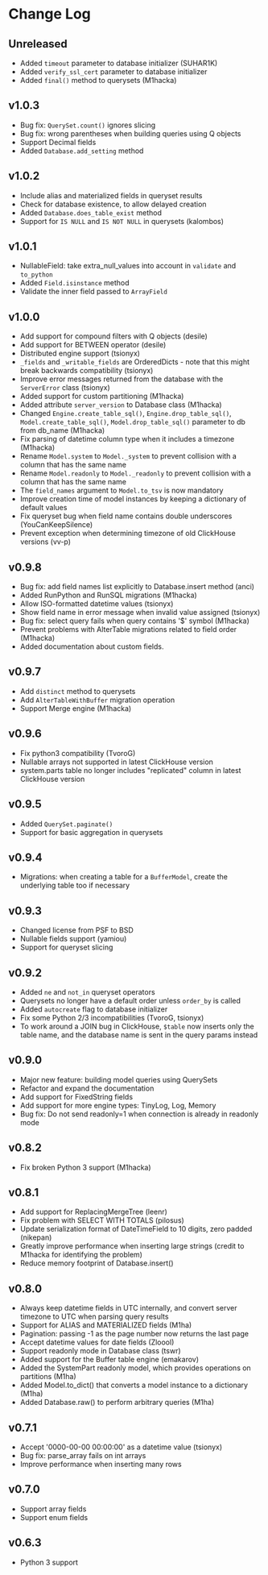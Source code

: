 Change Log
==========

Unreleased
----------
- Added `timeout` parameter to database initializer (SUHAR1K)
- Added `verify_ssl_cert` parameter to database initializer
- Added `final()` method to querysets (M1hacka)

v1.0.3
------
- Bug fix: `QuerySet.count()` ignores slicing
- Bug fix: wrong parentheses when building queries using Q objects
- Support Decimal fields
- Added `Database.add_setting` method

v1.0.2
----------
- Include alias and materialized fields in queryset results
- Check for database existence, to allow delayed creation
- Added `Database.does_table_exist` method
- Support for `IS NULL` and `IS NOT NULL` in querysets (kalombos)

v1.0.1
------
- NullableField: take extra_null_values into account in `validate` and `to_python`
- Added `Field.isinstance` method
- Validate the inner field passed to `ArrayField`

v1.0.0
------
- Add support for compound filters with Q objects (desile)
- Add support for BETWEEN operator (desile)
- Distributed engine support (tsionyx)
- `_fields` and `_writable_fields` are OrderedDicts - note that this might break backwards compatibility (tsionyx)
- Improve error messages returned from the database with the `ServerError` class (tsionyx)
- Added support for custom partitioning (M1hacka)
- Added attribute `server_version` to Database class (M1hacka)
- Changed `Engine.create_table_sql()`, `Engine.drop_table_sql()`, `Model.create_table_sql()`, `Model.drop_table_sql()` parameter to db from db_name (M1hacka)
- Fix parsing of datetime column type when it includes a timezone (M1hacka)
- Rename `Model.system` to `Model._system` to prevent collision with a column that has the same name
- Rename `Model.readonly` to `Model._readonly` to prevent collision with a column that has the same name
- The `field_names` argument to `Model.to_tsv` is now mandatory
- Improve creation time of model instances by keeping a dictionary of default values
- Fix queryset bug when field name contains double underscores (YouCanKeepSilence)
- Prevent exception when determining timezone of old ClickHouse versions (vv-p)

v0.9.8
------
- Bug fix: add field names list explicitly to Database.insert method (anci)
- Added RunPython and RunSQL migrations (M1hacka)
- Allow ISO-formatted datetime values (tsionyx)
- Show field name in error message when invalid value assigned (tsionyx)
- Bug fix: select query fails when query contains '$' symbol (M1hacka)
- Prevent problems with AlterTable migrations related to field order (M1hacka)
- Added documentation about custom fields.

v0.9.7
------
- Add `distinct` method to querysets
- Add `AlterTableWithBuffer` migration operation
- Support Merge engine (M1hacka)

v0.9.6
------
- Fix python3 compatibility (TvoroG)
- Nullable arrays not supported in latest ClickHouse version
- system.parts table no longer includes "replicated" column in latest ClickHouse version

v0.9.5
------
- Added `QuerySet.paginate()`
- Support for basic aggregation in querysets

v0.9.4
------
- Migrations: when creating a table for a `BufferModel`, create the underlying table too if necessary

v0.9.3
------
- Changed license from PSF to BSD
- Nullable fields support (yamiou)
- Support for queryset slicing

v0.9.2
------
- Added `ne` and `not_in` queryset operators
- Querysets no longer have a default order unless `order_by` is called
- Added `autocreate` flag to database initializer
- Fix some Python 2/3 incompatibilities (TvoroG, tsionyx)
- To work around a JOIN bug in ClickHouse, `$table` now inserts only the table name,
  and the database name is sent in the query params instead

v0.9.0
------
- Major new feature: building model queries using QuerySets
- Refactor and expand the documentation
- Add support for FixedString fields
- Add support for more engine types: TinyLog, Log, Memory
- Bug fix: Do not send readonly=1 when connection is already in readonly mode

v0.8.2
------
- Fix broken Python 3 support (M1hacka)

v0.8.1
------
- Add support for ReplacingMergeTree (leenr)
- Fix problem with SELECT WITH TOTALS (pilosus)
- Update serialization format of DateTimeField to 10 digits, zero padded (nikepan)
- Greatly improve performance when inserting large strings (credit to M1hacka for identifying the problem)
- Reduce memory footprint of Database.insert()

v0.8.0
------
- Always keep datetime fields in UTC internally, and convert server timezone to UTC when parsing query results
- Support for ALIAS and MATERIALIZED fields (M1ha)
- Pagination: passing -1 as the page number now returns the last page
- Accept datetime values for date fields (Zloool)
- Support readonly mode in Database class (tswr)
- Added support for the Buffer table engine (emakarov)
- Added the SystemPart readonly model, which provides operations on partitions (M1ha)
- Added Model.to_dict() that converts a model instance to a dictionary (M1ha)
- Added Database.raw() to perform arbitrary queries (M1ha)

v0.7.1
------
- Accept '0000-00-00 00:00:00' as a datetime value (tsionyx)
- Bug fix: parse_array fails on int arrays
- Improve performance when inserting many rows

v0.7.0
------
- Support array fields
- Support enum fields

v0.6.3
------
- Python 3 support


